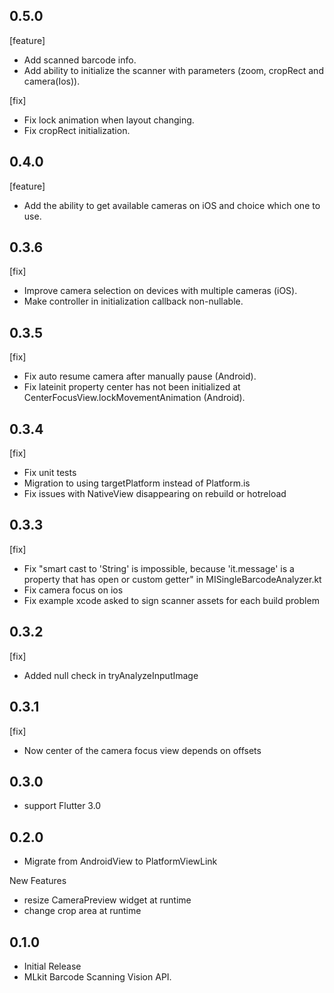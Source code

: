 ## 0.5.0

[feature]

- Add scanned barcode info.
- Add ability to initialize the scanner with parameters (zoom, cropRect and camera(Ios)).

[fix]
 
- Fix lock animation when layout changing.
- Fix cropRect initialization.

## 0.4.0

[feature]

- Add the ability to get available cameras on iOS and choice which one to use.

## 0.3.6

[fix]

- Improve camera selection on devices with multiple cameras (iOS).
- Make controller in initialization callback non-nullable.

## 0.3.5

[fix]

- Fix auto resume camera after manually pause (Android).
- Fix lateinit property center has not been initialized at CenterFocusView.lockMovementAnimation (Android).

## 0.3.4

[fix]

- Fix unit tests
- Migration to using targetPlatform instead of Platform.is
- Fix issues with NativeView disappearing on rebuild or hotreload

## 0.3.3

[fix]

- Fix "smart cast to 'String' is impossible, because 'it.message' is a property that has open or custom getter" in MISingleBarcodeAnalyzer.kt
- Fix camera focus on ios
- Fix example xcode asked to sign scanner assets for each build problem

## 0.3.2

[fix]

- Added null check in tryAnalyzeInputImage

## 0.3.1

[fix]

- Now center of the camera focus view depends on offsets

## 0.3.0

* support Flutter 3.0

## 0.2.0

* Migrate from AndroidView to PlatformViewLink

New Features

* resize CameraPreview widget at runtime
* change crop area at runtime

## 0.1.0

* Initial Release
* MLkit Barcode Scanning Vision API.
